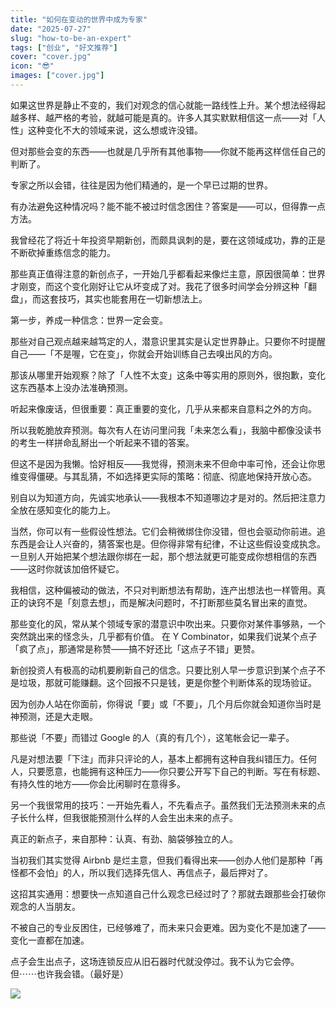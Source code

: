 ```yaml
---
title: "如何在变动的世界中成为专家"
date: "2025-07-27"
slug: "how-to-be-an-expert"
tags: ["创业", "好文推荐"]
cover: "cover.jpg"
icon: "😎"
images: ["cover.jpg"]
---
```

如果这世界是静止不变的，我们对观念的信心就能一路线性上升。某个想法经得起越多样、越严格的考验，就越可能是真的。许多人其实默默相信这一点——对「人性」这种变化不大的领域来说，这么想或许没错。



但对那些会变的东西——也就是几乎所有其他事物——你就不能再这样信任自己的判断了。



专家之所以会错，往往是因为他们精通的，是一个早已过期的世界。



有办法避免这种情况吗？能不能不被过时信念困住？答案是——可以，但得靠一点方法。



我曾经花了将近十年投资早期新创，而颇具讽刺的是，要在这领域成功，靠的正是不断砍掉重练信念的能力。



那些真正值得注意的新创点子，一开始几乎都看起来像烂主意，原因很简单：世界才刚变，而这个变化刚好让它从坏变成了对。我花了很多时间学会分辨这种「翻盘」，而这套技巧，其实也能套用在一切新想法上。



第一步，养成一种信念：世界一定会变。



那些对自己观点越来越笃定的人，潜意识里其实是认定世界静止。只要你不时提醒自己——「不是喔，它在变」，你就会开始训练自己去嗅出风的方向。



那该从哪里开始观察？除了「人性不太变」这条中等实用的原则外，很抱歉，变化这东西基本上没办法准确预测。



听起来像废话，但很重要：真正重要的变化，几乎从来都来自意料之外的方向。



所以我乾脆放弃预测。每次有人在访问里问我「未来怎么看」，我脑中都像没读书的考生一样拼命乱掰出一个听起来不错的答案。



但这不是因为我懒。恰好相反——我觉得，预测未来不但命中率可怜，还会让你思维变得僵硬。与其乱猜，不如选择更实际的策略：彻底、彻底地保持开放心态。



别自以为知道方向，先诚实地承认——我根本不知道哪边才是对的。然后把注意力全放在感知变化的能力上。



当然，你可以有一些假设性想法。它们会稍微绑住你没错，但也会驱动你前进。追东西是会让人兴奋的，猜答案也是。但你得非常有纪律，不让这些假设变成执念。
一旦别人开始把某个想法跟你绑在一起，那个想法就更可能变成你想相信的东西——这时你就该加倍怀疑它。



我相信，这种偏被动的做法，不只对判断想法有帮助，连产出想法也一样管用。真正的诀窍不是「刻意去想」，而是解决问题时，不打断那些莫名冒出来的直觉。



那些变化的风，常从某个领域专家的潜意识中吹出来。只要你对某件事够熟，一个突然跳出来的怪念头，几乎都有价值。
在 Y Combinator，如果我们说某个点子「疯了点」，那通常是称赞——搞不好还比「这点子不错」更赞。



新创投资人有极高的动机要刷新自己的信念。只要比别人早一步意识到某个点子不是垃圾，那就可能赚翻。这个回报不只是钱，更是你整个判断体系的现场验证。



因为创办人站在你面前，你得说「要」或「不要」，几个月后你就会知道你当时是神预测，还是大走眼。



那些说「不要」而错过 Google 的人（真的有几个），这笔帐会记一辈子。



凡是对想法要「下注」而非只评论的人，基本上都拥有这种自我纠错压力。任何人，只要愿意，也能拥有这种压力——你只要公开写下自己的判断。写在有标题、有持久性的地方——你会比闲聊时在意得多。



另一个我很常用的技巧：一开始先看人，不先看点子。虽然我们无法预测未来的点子长什么样，但我很能预测什么样的人会生出未来的点子。



真正的新点子，来自那种：认真、有劲、脑袋够独立的人。



当初我们其实觉得 Airbnb 是烂主意，但我们看得出来——创办人他们是那种「再怪都不会怕」的人，所以我们选择先信人、再信点子，最后押对了。



这招其实通用：想要快一点知道自己什么观念已经过时了？那就去跟那些会打破你观念的人当朋友。



不被自己的专业反困住，已经够难了，而未来只会更难。因为变化不是加速了——变化一直都在加速。



点子会生出点子，这场连锁反应从旧石器时代就没停过。我不认为它会停。
但⋯⋯也许我会错。（最好是）




![](https://prod-files-secure.s3.us-west-2.amazonaws.com/112d0858-5090-4d34-a606-b75eb8d65fd2/46476355-9cf3-4e99-9b7a-3531bc426380/1000202064.png?X-Amz-Algorithm=AWS4-HMAC-SHA256&X-Amz-Content-Sha256=UNSIGNED-PAYLOAD&X-Amz-Credential=ASIAZI2LB466U5OZ7KSM%2F20250929%2Fus-west-2%2Fs3%2Faws4_request&X-Amz-Date=20250929T221137Z&X-Amz-Expires=3600&X-Amz-Security-Token=IQoJb3JpZ2luX2VjEFUaCXVzLXdlc3QtMiJGMEQCIDZ2gPqweYm%2Fw7kA46eASOAEuAGM1zOZqeBerK3z%2F%2BqGAiACs%2FHHfkTKX6xIsogjM83bjYFXajLZ7ATMBZSNzFeC%2BCqIBAje%2F%2F%2F%2F%2F%2F%2F%2F%2F%2F8BEAAaDDYzNzQyMzE4MzgwNSIMEHdYv8xl3pyyAAQXKtwD6vv6cuhi5LqSLe559gw%2Bge0HgU9Dy5bZCCz6N%2BzWwQ8PCGD5rWQKZwk6JF7b1TE4G4aaSsrRIQ%2BRb%2BX4OKLFMwt8YoxB5xYl3gq1nVIa4fnoDlG4K4kwS3o2cN36Twu9ry6o0IaCNxnZ4aw%2BdFgGNeJYgRHLufbouVWO5PyoYe4T9W72VmonErSMXp4ILhvStSDOMOQ7Wfudq74LOC7%2B22txf%2FEvK2AVHjvclbZNhnc4R4W4NtJwrodj%2B49dQWO5rU8JnQtKSXY61YXtwrbtsZRLL9xEHgsIpWJzD1Lgbj%2BkBSZStCqos8R%2Fy6G%2Ft0iDU4ZiiiL5EIiYMEeVngoMcclY1PnOw0YKfVOyTFrXhoBTUOZDLs%2FPKC066cqE2SNtgRT7P7hfVBWZ%2BV1YjcZIGdz18E7AKC59VOygYYoKT%2BQQAInSXzkQoMF2fp0507wJI3%2FtWMciFdp%2FKJebOGin8cv%2FgSahdvnaXP91hFYtTQ%2FkAeq7xTQjztYqPAUdA3A0ft4yDClauGY7sx7gTnHiX%2BYdgjULWH2hgvsOQ7uaymIi62OAkLZBYypiZOUUosgzwM8%2BQf68Nz5BLMmPNo%2FCqxmYK5OfDA%2Fn2zU3ji%2F2gzBAO6gtstt2f9dwxgQwy%2BnrxgY6pgENAl3z9%2Bo4HTdzN27S4QgpgvGSWwcW84DEqKuj79U5DN4vgugX2K1JsjXlAKGH4f%2FbKKmSqZZhJKqswspaAn4kiqw7RWk8ftD0ntHdSMM%2BIlDB0GL24dMLh4aMCYblPKimTR6tOAL%2F56mfdgQYxYafjF3BaFiwGhKUzPQP0e3TW1a3W7KWCStMI2cpO6pQQPXV7SdmM53MZITJNRw5k5aM1X4y8stn&X-Amz-Signature=562657150f766076b3babc933971ec597b18fda5c6dda275eb76d108bcce53fa&X-Amz-SignedHeaders=host&x-amz-checksum-mode=ENABLED&x-id=GetObject)

